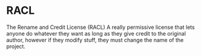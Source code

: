 # RACL
The Rename and Credit License (RACL)
A really permissive license that lets anyone do whatever they want as long as they give credit to the original author, however if they modify stuff, they must change the name of the project.
